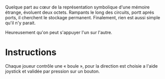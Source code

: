 Quelque part au cœur de la représentation symbolique d'une mémoire
étrange, évoluent deux octets. Rampants le long des circuits, portt
aprés ports, il cherchent le stockage permanent. Finalement, rien est
aussi simple qu'il n'y parait.

Heureusement qu'on peut s'appuyer l'un sur l'autre.

# Instructions

Chaque joueur contrôle une « boule », pour la direction est choisie a
l'aide joystick et validée par pression sur un bouton.
